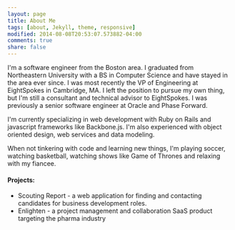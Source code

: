 ```yaml
---
layout: page
title: About Me
tags: [about, Jekyll, theme, responsive]
modified: 2014-08-08T20:53:07.573882-04:00
comments: true
share: false
---
```

<p class="about-me-text">
I'm a software engineer from the Boston area. I graduated from Northeastern University with a BS in Computer Science and have stayed in the area ever since. I was most recently the VP of Engineering at EightSpokes in Cambridge, MA. I left the position to pursue my own thing, but I'm still a consultant and technical advisor to EightSpokes. I was previously a senior software engineer at Oracle and Phase Forward.
</p>

<p class="about-me-text">
I'm currently specializing in web development with Ruby on Rails and javascript frameworks like Backbone.js. I'm also experienced with object oriented design, web services and data modeling.
</p>

<p class="about-me-text">
When not tinkering with code and learning new things, I'm playing soccer, watching basketball, watching shows like Game of Thrones and relaxing with my fiancee.
</p>

#### Projects:

<ul class="about-me-projects">
	<li><span class="project-name">Scouting Report</span> - a web application for finding and contacting candidates for business development roles.</li>
	<li><span class="project-name">Enlighten</span> - a project management and collaboration SaaS product targeting the pharma industry</li>
</ul>
